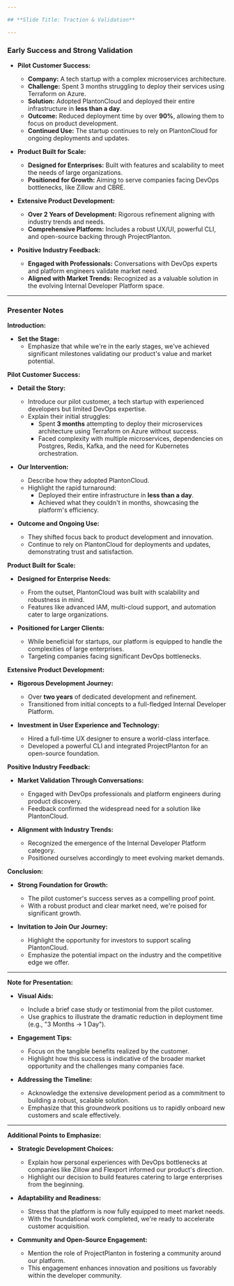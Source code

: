 ```yaml
---

## **Slide Title: Traction & Validation**

---
```


### **Early Success and Strong Validation**

- **Pilot Customer Success:**
    - **Company:** A tech startup with a complex microservices architecture.
    - **Challenge:** Spent 3 months struggling to deploy their services using Terraform on Azure.
    - **Solution:** Adopted PlantonCloud and deployed their entire infrastructure in **less than a day**.
    - **Outcome:** Reduced deployment time by over **90%**, allowing them to focus on product development.
    - **Continued Use:** The startup continues to rely on PlantonCloud for ongoing deployments and updates.

- **Product Built for Scale:**
    - **Designed for Enterprises:** Built with features and scalability to meet the needs of large organizations.
    - **Positioned for Growth:** Aiming to serve companies facing DevOps bottlenecks, like Zillow and CBRE.

- **Extensive Product Development:**
    - **Over 2 Years of Development:** Rigorous refinement aligning with industry trends and needs.
    - **Comprehensive Platform:** Includes a robust UX/UI, powerful CLI, and open-source backing through ProjectPlanton.

- **Positive Industry Feedback:**
    - **Engaged with Professionals:** Conversations with DevOps experts and platform engineers validate market need.
    - **Aligned with Market Trends:** Recognized as a valuable solution in the evolving Internal Developer Platform space.

---

### **Presenter Notes**

**Introduction:**

- **Set the Stage:**
    - Emphasize that while we're in the early stages, we've achieved significant milestones validating our product's value and market potential.

**Pilot Customer Success:**

- **Detail the Story:**
    - Introduce our pilot customer, a tech startup with experienced developers but limited DevOps expertise.
    - Explain their initial struggles:
        - Spent **3 months** attempting to deploy their microservices architecture using Terraform on Azure without success.
        - Faced complexity with multiple microservices, dependencies on Postgres, Redis, Kafka, and the need for Kubernetes orchestration.

- **Our Intervention:**
    - Describe how they adopted PlantonCloud.
    - Highlight the rapid turnaround:
        - Deployed their entire infrastructure in **less than a day**.
        - Achieved what they couldn't in months, showcasing the platform's efficiency.

- **Outcome and Ongoing Use:**
    - They shifted focus back to product development and innovation.
    - Continue to rely on PlantonCloud for deployments and updates, demonstrating trust and satisfaction.

**Product Built for Scale:**

- **Designed for Enterprise Needs:**
    - From the outset, PlantonCloud was built with scalability and robustness in mind.
    - Features like advanced IAM, multi-cloud support, and automation cater to large organizations.

- **Positioned for Larger Clients:**
    - While beneficial for startups, our platform is equipped to handle the complexities of large enterprises.
    - Targeting companies facing significant DevOps bottlenecks.

**Extensive Product Development:**

- **Rigorous Development Journey:**
    - Over **two years** of dedicated development and refinement.
    - Transitioned from initial concepts to a full-fledged Internal Developer Platform.

- **Investment in User Experience and Technology:**
    - Hired a full-time UX designer to ensure a world-class interface.
    - Developed a powerful CLI and integrated ProjectPlanton for an open-source foundation.

**Positive Industry Feedback:**

- **Market Validation Through Conversations:**
    - Engaged with DevOps professionals and platform engineers during product discovery.
    - Feedback confirmed the widespread need for a solution like PlantonCloud.

- **Alignment with Industry Trends:**
    - Recognized the emergence of the Internal Developer Platform category.
    - Positioned ourselves accordingly to meet evolving market demands.

**Conclusion:**

- **Strong Foundation for Growth:**
    - The pilot customer's success serves as a compelling proof point.
    - With a robust product and clear market need, we're poised for significant growth.

- **Invitation to Join Our Journey:**
    - Highlight the opportunity for investors to support scaling PlantonCloud.
    - Emphasize the potential impact on the industry and the competitive edge we offer.

---

**Note for Presentation:**

- **Visual Aids:**
    - Include a brief case study or testimonial from the pilot customer.
    - Use graphics to illustrate the dramatic reduction in deployment time (e.g., "3 Months → 1 Day").

- **Engagement Tips:**
    - Focus on the tangible benefits realized by the customer.
    - Highlight how this success is indicative of the broader market opportunity and the challenges many companies face.

- **Addressing the Timeline:**
    - Acknowledge the extensive development period as a commitment to building a robust, scalable solution.
    - Emphasize that this groundwork positions us to rapidly onboard new customers and scale effectively.

---

**Additional Points to Emphasize:**

- **Strategic Development Choices:**
    - Explain how personal experiences with DevOps bottlenecks at companies like Zillow and Flexport informed our product's direction.
    - Highlight our decision to build features catering to large enterprises from the beginning.

- **Adaptability and Readiness:**
    - Stress that the platform is now fully equipped to meet market needs.
    - With the foundational work completed, we're ready to accelerate customer acquisition.

- **Community and Open-Source Engagement:**
    - Mention the role of ProjectPlanton in fostering a community around our platform.
    - This engagement enhances innovation and positions us favorably within the developer community.
